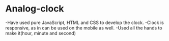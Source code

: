 # Analog-clock
-Have used pure JavaScript, HTML and CSS to develop the clock.
-Clock is responsive, as in can be used on the mobile as well.
-Used all the hands to make it(hour, minute and second)
